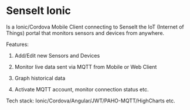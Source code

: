 # SenseIt Ionic

Is a Ionic/Cordova Mobile Client connecting to SenseIt the IoT (Internet of Things) portal that monitors sensors and devices from anywhere.

Features:

1. Add/Edit new Sensors and Devices

2. Monitor live data sent via MQTT from Mobile or Web Client

3. Graph historical data

4. Activate MQTT account, monitor connection status etc.

Tech stack: Ionic/Cordova/Angular/JWT/PAHO-MQTT/HighCharts etc.
